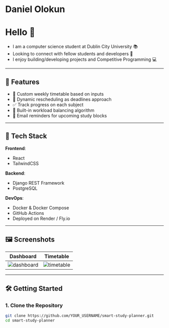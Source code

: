 # Daniel Olokun

# Hello 👋

- I am a computer science student at Dublin City University 📚
- Looking to connect with fellow students and developers 👥
- I enjoy building/developing projects and Competitive Programming 💻

---

## 📌 Features

- 📅 Custom weekly timetable based on inputs
- 🔁 Dynamic rescheduling as deadlines approach
- ✅ Track progress on each subject
- 🧠 Built-in workload balancing algorithm
- 📧 Email reminders for upcoming study blocks

---

## 🚀 Tech Stack

**Frontend**:  
- React  
- TailwindCSS

**Backend**:  
- Django REST Framework  
- PostgreSQL

**DevOps**:  
- Docker & Docker Compose  
- GitHub Actions  
- Deployed on Render / Fly.io

---

## 🖼️ Screenshots

| Dashboard | Timetable |
|----------|-----------|
| ![dashboard](screenshots/dashboard.png) | ![timetable](screenshots/timetable.png) |

---

## 🛠️ Getting Started

### 1. Clone the Repository

```bash
git clone https://github.com/YOUR_USERNAME/smart-study-planner.git
cd smart-study-planner

